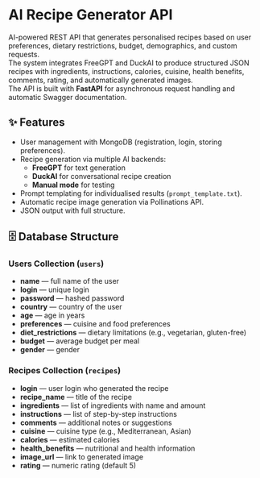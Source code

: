 # AI Recipe Generator API

AI-powered REST API that generates personalised recipes based on user preferences, dietary restrictions, budget, demographics, and custom requests.  
The system integrates FreeGPT and DuckAI to produce structured JSON recipes with ingredients, instructions, calories, cuisine, health benefits, comments, rating, and automatically generated images.  
The API is built with **FastAPI** for asynchronous request handling and automatic Swagger documentation.

## ✨ Features
- User management with MongoDB (registration, login, storing preferences).
- Recipe generation via multiple AI backends:
  - **FreeGPT** for text generation
  - **DuckAI** for conversational recipe creation
  - **Manual mode** for testing
- Prompt templating for individualised results (`prompt_template.txt`).
- Automatic recipe image generation via Pollinations API.
- JSON output with full structure.
## 🗄️ Database Structure

### Users Collection (`users`)
- **name** — full name of the user  
- **login** — unique login  
- **password** — hashed password  
- **country** — country of the user  
- **age** — age in years  
- **preferences** — cuisine and food preferences  
- **diet_restrictions** — dietary limitations (e.g., vegetarian, gluten-free)  
- **budget** — average budget per meal  
- **gender** — gender  

### Recipes Collection (`recipes`)
- **login** — user login who generated the recipe  
- **recipe_name** — title of the recipe  
- **ingredients** — list of ingredients with name and amount  
- **instructions** — list of step-by-step instructions  
- **comments** — additional notes or suggestions  
- **cuisine** — cuisine type (e.g., Mediterranean, Asian)  
- **calories** — estimated calories  
- **health_benefits** — nutritional and health information  
- **image_url** — link to generated image  
- **rating** — numeric rating (default 5)
